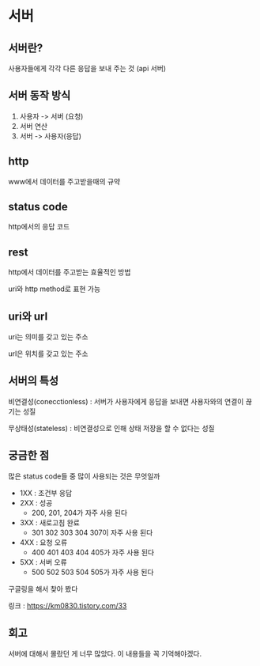 # 서버

## 서버란?
사용자들에게 각각 다른 응답을 보내 주는 것 (api 서버)

## 서버 동작 방식
1. 사용자 -> 서버 (요청)
2. 서버 연산
3. 서버 -> 사용자(응답)

## http
www에서 데이터를 주고받을때의 규약

## status code
http에서의 응답 코드

## rest
http에서 데이터를 주고받는 효율적인 방법

uri와 http method로 표현 가능

## uri와 url
uri는 의미를 갖고 있는 주소

url은 위치를 갖고 있는 주소

## 서버의 특성
비연결성(conecctionless) : 서버가 사용자에게 응답을 보내면 사용자와의 연결이 끊기는 성질

무상태성(stateless) : 비연결성으로 인해 상태 저장을 할 수 없다는 성질

## 궁금한 점
많은 status code들 중 많이 사용되는 것은 무엇일까
- 1XX : 조건부 응답
- 2XX : 성공
    - 200, 201, 204가 자주 사용 된다
- 3XX : 새로고침 완료
    - 301 302 303 304 307이 자주 사용 된다
- 4XX : 요청 오류
    - 400 401 403 404 405가 자주 사용 된다
- 5XX : 서버 오류
    - 500 502 503 504 505가 자주 사용 된다

구글링을 해서 찾아 봤다

링크 : https://km0830.tistory.com/33

## 회고
서버에 대해서 몰랐던 게 너무 많았다. 이 내용들을 꼭 기억해야겠다.